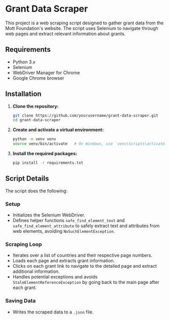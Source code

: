 # Grant Data Scraper

This project is a web scraping script designed to gather grant data from the Mott Foundation's website. The script uses Selenium to navigate through web pages and extract relevant information about grants.

## Requirements

- Python 3.x
- Selenium
- WebDriver Manager for Chrome
- Google Chrome browser

## Installation

1. **Clone the repository:**
    ```sh
    git clone https://github.com/yourusername/grant-data-scraper.git
    cd grant-data-scraper
    ```

2. **Create and activate a virtual environment:**
    ```sh
    python -m venv venv
    source venv/bin/activate   # On Windows, use `venv\Scripts\activate`
    ```

3. **Install the required packages:**
    ```sh
    pip install -r requirements.txt
    ```

## Script Details

The script does the following:

### Setup

- Initializes the Selenium WebDriver.
- Defines helper functions `safe_find_element_text` and `safe_find_element_attribute` to safely extract text and attributes from web elements, avoiding `NoSuchElementException`.

### Scraping Loop

- Iterates over a list of countries and their respective page numbers.
- Loads each page and extracts grant information.
- Clicks on each grant link to navigate to the detailed page and extract additional information.
- Handles potential exceptions and avoids `StaleElementReferenceException` by going back to the main page after each grant.

### Saving Data

- Writes the scraped data to a `.json` file.
